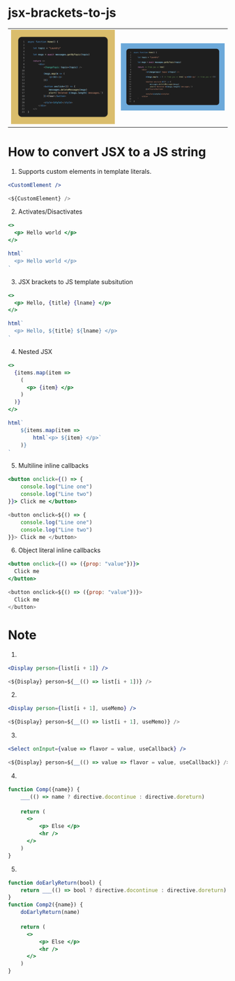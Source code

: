 # jsx-brackets-to-js
  
<table>
<tr>
<td>
  <img src=./img-pre-conversion.png alt="JSX file showing a simple component" />
</td>
<td>
  <img src=./img-auto-conversion.png alt="JS file created when the client loads the JSX file" />
</td>
</tr>
</table>
  
# How to convert JSX to a JS string
1. Supports custom elements in template literals.
```jsx
<CustomElement />
```
```js
<${CustomElement} />
```
2. Activates/Disactivates
```jsx
<>
  <p> Hello world </p>
</>
```
```js
html`
  <p> Hello world </p>
`
```
3. JSX brackets to JS template subsitution
```jsx
<>
  <p> Hello, {title} {lname} </p>
</>
```
```js
html`
  <p> Hello, ${title} ${lname} </p>
`
```
4. Nested JSX
```jsx
<>
  {items.map(item => 
    (
      <p> {item} </p>
    )
  )}
</>
```
```js
html`
    ${items.map(item => 
        html`<p> ${item} </p>`
    )}
`
```
5. Multiline inline callbacks
```jsx
<button onclick={() => {
    console.log("Line one")
    console.log("Line two")
}}> Click me </button>
```
```js
<button onclick=${() => {
    console.log("Line one")
    console.log("Line two")
}}> Click me </button>
```
6. Object literal inline callbacks
```jsx
<button onclick={() => ({prop: "value"})}>
  Click me
</button>
```
```js
<button onclick=${() => ({prop: "value"})}>
  Click me
</button>
```
  
# Note
1.
```jsx
<Display person={list[i + 1]} />
```
```jsx
<${Display} person=${__(() => list[i + 1])} />
```
2.
```jsx
<Display person={list[i + 1], useMemo} />
```
```jsx
<${Display} person=${__(() => list[i + 1], useMemo)} />
```
3.
```jsx
<Select onInput={value => flavor = value, useCallback} />
```
```jsx
<${Display} person=${__(() => value => flavor = value, useCallback)} />
```
4.
```jsx
function Comp({name}) {
    ___(() => name ? directive.docontinue : directive.doreturn)

    return (
      <>
          <p> Else </p>
          <hr />
      </>
    )
}
```
5.
```jsx
function doEarlyReturn(bool) {
    return ___(() => bool ? directive.docontinue : directive.doreturn)
}
function Comp2({name}) {
    doEarlyReturn(name)

    return (
      <>
          <p> Else </p>
          <hr />
      </>
    )
}
```
